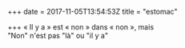+++
date = 2017-11-05T13:54:53Z
title = "estomac"

+++ 
« Il y a » est « non » dans « non », mais   
"Non" n'est pas "là" ou "il y a"
